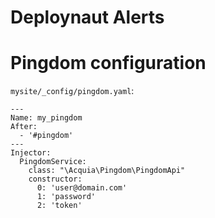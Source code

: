 # Deploynaut Alerts

# Pingdom configuration

`mysite/_config/pingdom.yaml`:

	---
	Name: my_pingdom
	After:
	  - '#pingdom'
	---
	Injector:
      PingdomService:
        class: "\Acquia\Pingdom\PingdomApi"
        constructor:
          0: 'user@domain.com'
          1: 'password'
          2: 'token'


